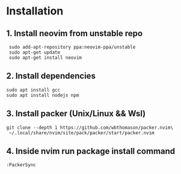 # Installation
## 1. Install neovim from unstable repo
```
 sudo add-apt-repository ppa:neovim-ppa/unstable
 sudo apt-get update
 sudo apt-get install neovim
```

## 2. Install dependencies
```
sudo apt install gcc
sudo apt install nodejs npm
```

## 3. Install packer (Unix/Linux && Wsl)
```
git clone --depth 1 https://github.com/wbthomason/packer.nvim\
 ~/.local/share/nvim/site/pack/packer/start/packer.nvim
```

## 4. Inside nvim run package install command
```
:PackerSync
```
